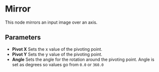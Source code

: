 # Mirror

This node mirrors an input image over an axis.

## Parameters

- **Pivot X** Sets the x value of the pivoting point.
- **Pivot Y** Sets the y value of the pivoting point.
- **Angle** Sets the angle for the rotation around the pivoting point. Angle is set as degrees so values go from `0.0` or `360.0`
